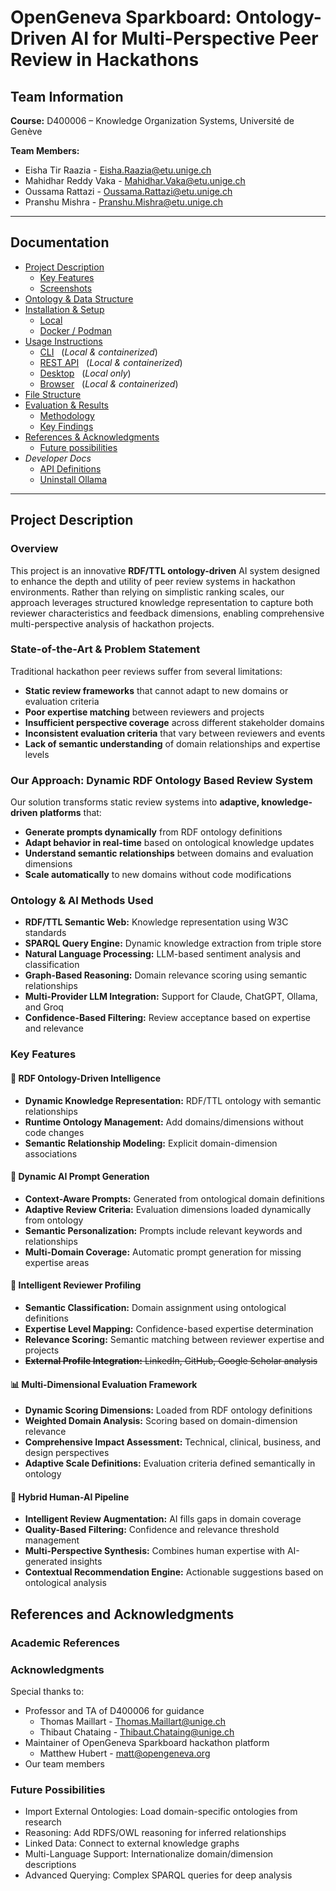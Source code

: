 # OpenGeneva Sparkboard: Ontology-Driven AI for Multi-Perspective Peer Review in Hackathons

## Team Information

**Course:** D400006 – Knowledge Organization Systems, Université de Genève

**Team Members:**

- Eisha Tir Raazia - Eisha.Raazia@etu.unige.ch
- Mahidhar Reddy Vaka - Mahidhar.Vaka@etu.unige.ch
- Oussama Rattazi - Oussama.Rattazi@etu.unige.ch
- Pranshu Mishra - Pranshu.Mishra@etu.unige.ch

---

## Documentation

- [Project Description](#project-description)
    - [Key Features](#key-features)
    - [Screenshots](./docs/screenshots.md)
- [Ontology & Data Structure](./docs/ontology-data-structure.md)
- [Installation & Setup](./docs/installation-setup.md)
    - [Local](./docs/installation-setup.md#local-setup-instructions)
    - [Docker / Podman](./docs/installation-setup.md#docker--podman-setup-instructions)
- [Usage Instructions](./docs/usage-instructions.md)
    - [CLI](./docs/usage-instructions.md#cli-version) &nbsp;&nbsp;(_Local & containerized_)
    - [REST API](./docs/usage-instructions.md#rest-api-version) &nbsp;&nbsp;(_Local & containerized_)
    - [Desktop](./docs/usage-instructions.md#desktop-version) &nbsp;&nbsp;(_Local only_)
    - [Browser](./docs/usage-instructions.md#browser-version) &nbsp;&nbsp;(_Local & containerized_)
- [File Structure](./docs/file-structure.md)
- [Evaluation & Results](./docs/evaluation-results.md)
    - [Methodology](./docs/evaluation-results.md#methodology)
    - [Key Findings](./docs/evaluation-results.md#key-findings)
- [References & Acknowledgments](#references-and-acknowledgments)
    - [Future possibilities](#future-possibilities)
- _Developer Docs_
    - [API Definitions](./docs/dev/api_docs.md)
    - [Uninstall Ollama](./docs/dev/uninstall-ollama.md)

---

## Project Description

### Overview

This project is an innovative **RDF/TTL ontology-driven** AI system designed to enhance the depth and utility of peer review systems in hackathon environments. Rather than relying on simplistic ranking scales, our approach leverages structured knowledge representation to capture both reviewer characteristics and feedback dimensions, enabling comprehensive multi-perspective analysis of hackathon projects.


### State-of-the-Art & Problem Statement

Traditional hackathon peer reviews suffer from several limitations:

- **Static review frameworks** that cannot adapt to new domains or evaluation criteria
- **Poor expertise matching** between reviewers and projects
- **Insufficient perspective coverage** across different stakeholder domains
- **Inconsistent evaluation criteria** that vary between reviewers and events
- **Lack of semantic understanding** of domain relationships and expertise levels

### Our Approach: Dynamic RDF Ontology Based Review System

Our solution transforms static review systems into **adaptive, knowledge-driven platforms** that:

- **Generate prompts dynamically** from RDF ontology definitions
- **Adapt behavior in real-time** based on ontological knowledge updates
- **Understand semantic relationships** between domains and evaluation dimensions
- **Scale automatically** to new domains without code modifications

### Ontology & AI Methods Used

- **RDF/TTL Semantic Web:** Knowledge representation using W3C standards
- **SPARQL Query Engine:** Dynamic knowledge extraction from triple store
- **Natural Language Processing:** LLM-based sentiment analysis and classification
- **Graph-Based Reasoning:** Domain relevance scoring using semantic relationships
- **Multi-Provider LLM Integration:** Support for Claude, ChatGPT, Ollama, and Groq
- **Confidence-Based Filtering:** Review acceptance based on expertise and relevance

### Key Features

#### **🧠 RDF Ontology-Driven Intelligence**

- **Dynamic Knowledge Representation:** RDF/TTL ontology with semantic relationships
- **Runtime Ontology Management:** Add domains/dimensions without code changes
- **Semantic Relationship Modeling:** Explicit domain-dimension associations

#### **🔄 Dynamic AI Prompt Generation**

- **Context-Aware Prompts:** Generated from ontological domain definitions
- **Adaptive Review Criteria:** Evaluation dimensions loaded dynamically from ontology
- **Semantic Personalization:** Prompts include relevant keywords and relationships
- **Multi-Domain Coverage:** Automatic prompt generation for missing expertise areas

#### **👥 Intelligent Reviewer Profiling**

- **Semantic Classification:** Domain assignment using ontological definitions
- **Expertise Level Mapping:** Confidence-based expertise determination
- **Relevance Scoring:** Semantic matching between reviewer expertise and projects
- ~~**External Profile Integration:** LinkedIn, GitHub, Google Scholar analysis~~

#### **📊 Multi-Dimensional Evaluation Framework**

- **Dynamic Scoring Dimensions:** Loaded from RDF ontology definitions
- **Weighted Domain Analysis:** Scoring based on domain-dimension relevance
- **Comprehensive Impact Assessment:** Technical, clinical, business, and design perspectives
- **Adaptive Scale Definitions:** Evaluation criteria defined semantically in ontology

#### **🤖 Hybrid Human-AI Pipeline**

- **Intelligent Review Augmentation:** AI fills gaps in domain coverage
- **Quality-Based Filtering:** Confidence and relevance threshold management
- **Multi-Perspective Synthesis:** Combines human expertise with AI-generated insights
- **Contextual Recommendation Engine:** Actionable suggestions based on ontological analysis

## References and Acknowledgments

### Academic References

### Acknowledgments

Special thanks to:

- Professor and TA of D400006 for guidance
  - Thomas Maillart - Thomas.Maillart@unige.ch
  - Thibaut Chataing - Thibaut.Chataing@unige.ch
- Maintainer of OpenGeneva Sparkboard hackathon platform
  - Matthew Hubert - matt@opengeneva.org
- Our team members

### Future Possibilities

- Import External Ontologies: Load domain-specific ontologies from research
- Reasoning: Add RDFS/OWL reasoning for inferred relationships
- Linked Data: Connect to external knowledge graphs
- Multi-Language Support: Internationalize domain/dimension descriptions
- Advanced Querying: Complex SPARQL queries for deep analysis
